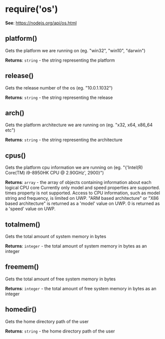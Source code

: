 
<a name="os" id="os"></a>

# require('os')
**See**: https://nodejs.org/api/os.html  


<a name="os-platform" id="os-platform"></a>

## platform()
Gets the platform we are running on (eg. "win32", "win10", "darwin")

**Returns**: `string` - the string representing the platform  


<a name="os-release" id="os-release"></a>

## release()
Gets the release number of the os (eg. "10.0.1.1032")

**Returns**: `string` - the string representing the release  


<a name="os-arch" id="os-arch"></a>

## arch()
Gets the platform architecture we are running on (eg. "x32, x64, x86_64 etc")

**Returns**: `string` - the string representing the architecture  


<a name="os-cpus" id="os-cpus"></a>

## cpus()
Gets the platform cpu information we are running on (eg. "{'Intel(R) Core(TM) i9-8950HK CPU @ 2.90GHz', 2900}")

**Returns**: `array` - the array of objects containing information about each logical CPU core
Currently only model and speed properties are supported. times property is not supported.
Access to CPU information, such as model string and frequency, is limited on UWP.
"ARM based architecture" or "X86 based architecture" is returned as a 'model' value on UWP.
0 is returned as a 'speed' value on UWP.  


<a name="os-totalmem" id="os-totalmem"></a>

## totalmem()
Gets the total amount of system memory in bytes

**Returns**: `integer` - the total amount of system memory in bytes as an integer  


<a name="os-freemem" id="os-freemem"></a>

## freemem()
Gets the total amount of free system memory in bytes

**Returns**: `integer` - the total amount of free system memory in bytes as an integer  


<a name="os-homedir" id="os-homedir"></a>

## homedir()
Gets the home directory path of the user

**Returns**: `string` - the home directory path of the user  

  